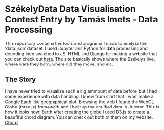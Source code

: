 # SzékelyData Data Visualisation Contest Entry by Tamás Imets - Data Processing

This repository contains the tools and programs I made to analyze the 'data.json' dataset. I used Jupyter and Python for data processing and decoding then switched to JS, HTML and Django for making a website that you can check out [here](imetomi.pythonanywhere.com). The site basically shows where the Székelys live, where were they born, where did they move, and etc. 

## The Story
I have never tried to visualize such a big ammount of data before, but I had some experience with data handling. I knew from start that I want make a Google Earth like geographical plot. Browsing the web I found the WebGL Globe (three.js) framework and I built up the cralified data in Jupyter. This is how it looks now: [Earth](earth.jpg)
After creating the globe I used D3.js to create a beaufiful chord diagram. You can check out both of them on my website. [Chord](chord.jpg)
